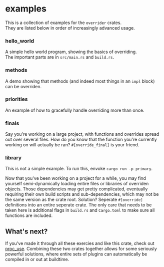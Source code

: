 # examples

This is a collection of examples for the `overrider` crates.  
They are listed below in order of increasingly advanced usage.

### hello_world
A simple hello world program, showing the basics of overriding.  
The important parts are in `src/main.rs` and `build.rs`.

### methods
A demo showing that methods (and indeed most things in an `impl`
block) can be overriden.

### priorities
An example of how to gracefully handle overriding more than once.

### finals
Say you're working on a large project, with functions and overrides
spread out over several files. How do you know that the function
you're currently working on will actually be ran? `#[override_final]`
is your friend.

### library
This is not a simple example. To run this, envoke `cargo run -p primary`.

Now that you've been working on a project for a while, you may find yourself
semi-dynamically loading entire files or libraries of overriden objects.
Those dependencies may get pretty complicated, eventually requiring their own
build scripts and sub-dependencies, which may not be the same version as the
crate root. Solution? Seperate `#[override]` definitions into an entire seperate
crate. The only care that needs to be taken here is additional flags in `build.rs`
and `Cargo.toml` to make sure all functions are included.

## What's next?
If you've made it through all these exercies and like this crate, check out
[proc_use](https://github.com/Shizcow/proc_use/). Combining these two crates
together allows for some seriously powerful solutions, where entire sets of
plugins can automatically be compiled in or out at buildtime.
